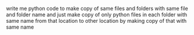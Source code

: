 write me python code to make copy of same files and folders with same file and folder name and just make copy of only python files in each folder with same name from that location to other location by making copy of that with same name
